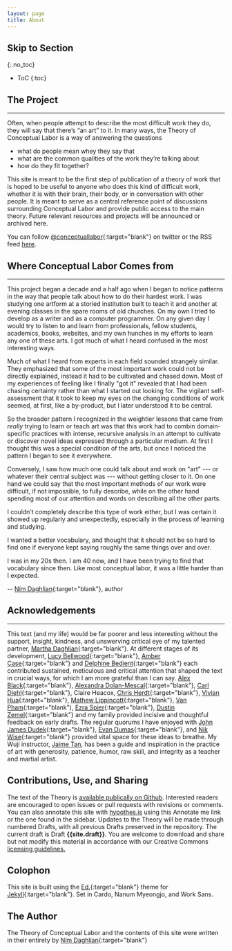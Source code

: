 ```yaml
---
layout: page
title: About
---
```


## Skip to Section
{:.no_toc}

* ToC
{:toc}


## The Project
---
Often, when people attempt to describe the most difficult work they do, they will say that there’s “an art” to it. In many ways, the Theory of Conceptual Labor is a way of answering the questions 

 * what do people mean whey they say that
 * what are the common qualities of the work they’re talking about
 * how do they fit together?

This site is meant to be the first step of publication of a theory of work that is hoped to be useful to anyone who does this kind of difficult work, whether it is with their brain, their body, or in conversation with other people. It is meant to serve as a central reference point of discussions surrounding Conceptual Labor and provide public access to the main theory. Future relevant resources and projects will be announced or archived here.

You can follow [@conceptuallabor](https://twitter.com/conceptuallabor){:target="blank"} on twitter or the RSS feed [here](/atom.xml).

## Where Conceptual Labor Comes from

---

This project began a decade and a half ago when I began to notice patterns in the way that people talk about how to do their hardest work. I was studying one artform at a storied institution built to teach it and another at evening classes in the spare rooms of old churches. On my own I tried to develop as a writer and as a computer programmer. On any given day I would try to listen to and learn from  professionals, fellow students, academics, books, websites, and my own hunches in my efforts to learn any one of these arts. I got much of what I heard confused in the most interesting ways.

Much of what I heard from experts in each field sounded strangely similar. They emphasized that some of the most important work could not be directly explained, instead it had to be cultivated and chased down. Most of my experiences of feeling like I finally "got it" revealed that I had been chasing certainty rather than what I started out looking for. The vigilant self-assessment that it took to keep my eyes on the changing conditions of work seemed, at first, like a by-product, but I later understood it to be central. 

So the broader pattern I recognized in the weightier lessons that came from *really* trying to learn or teach art was that this work had to combin domain-specific practices with intense, recursive analysis in an attempt to cultivate or discover novel ideas expressed through a particular medium. At first I thought this was a special condition of the arts, but once I noticed the pattern I began to see it everywhere. 

Conversely, I saw how much one could talk about and work on "art" --- or whatever their central subject was --- without getting closer to it. On one hand we could say that the most important methods of our work were difficult, if not impossible, to fully describe, while on the other hand spending most of our attention and words on describing all the other parts.
 
I couldn’t completely describe this type of work either, but I was certain it showed up regularly and unexpectedly, especially in the process of learning and studying. 

I wanted a better vocabulary, and thought that it should not be so hard to find one if everyone kept saying roughly the same things over and over.

I was in my 20s then. I am 40 now, and I have been trying to find that vocabulary since then. Like most conceptual labor, it was a little harder than I expected.

-- [Ním Daghlian](http://Daghlian.com){:target="blank"}, author

## Acknowledgements

--- 

This text (and my life) would be far poorer and less interesting without the support, insight, kindness, and unswerving critical eye of my talented partner, [Martha Daghlian](http://marthadaghlian.com){:target="blank"}. At different stages of its development, [Lucy Bellwood](https://lucybellwood.com){:target="blank"}, [Amber Case](http://caseorganic.com/){:target="blank"} and [Delphine Bedient](http://delphine.fail){:target="blank"} each contributed sustained, meticulous and critical attention that shaped the text in crucial ways, for which I am more grateful than I can say. [Alex Black](http://alexander.black){:target="blank"}, [Alexandra Dolan-Mescal](https://alexandradm.github.io/admart/){:target="blank"}, [Carl Diehl](https://www.electronicelsewhere.com){:target="blank"}, Claire Heacox, [Chris Herdt](https://osric.com/chris/){:target="blank"}, [Vivian Hua](http://vivianhua.com/){:target="blank"}, [Mathew Lippincott](https://www.headfullofair.com/){:target="blank"}, [Van Pham](http://arcada.xyz){:target="blank"), [Ezra Spier](https://ahhrrr.com/){:target="blank"}, [Dustin Zemel](https://www.dustinzemel.com/){:target="blank"} and my family provided incisive and thoughtful feedback on early drafts. The regular quorums I have enjoyed with [John James Dudek](http://funwithjohnjames.com/){:target="blank"}, [Evan Dumas](http://www.eedumas.com/){:target="blank"}, and [Nik Wise](http://nikolas.ws/){:target="blank"} provided vital space for these ideas to breathe. My Wuji instructor, [Jaime Tan](https://www.youtube.com/user/looooong/videos?view=0&sort=dd&shelf_id=0), has been a guide and inspiration in the practice of art with generosity, patience, humor, raw skill, and integrity as a teacher and martial artist.

## Contributions, Use, and Sharing

  <p>The text of the Theory is <a href="https://github.com/nimDaghlian/theory-of-conceptual-labor" target="_blank">available publically on Github</a>. Interested readers are encouraged to open issues or pull requests with revisions or comments. You can also annotate this site with <a href="https://hypothes.is/" target="_blank">hypothes.is</a> using this <span style='cursor:pointer;' onclick="javascript:var hypothesis = document.createElement('script'); hypothesis.setAttribute('src','https://hypothes.is/embed.js'); document.head.appendChild(hypothesis);"><a>Annotate me</a></span> link or the one found in the sidebar. Updates to the Theory will be made through numbered Drafts, with all previous Drafts preserved in the repository. The current draft is Draft <strong>{{site.draft}}</strong>. You are welcome to download and share but not modify this material in accordance with our Creative Commons <a href="{{ site.url }}/license-guidelines">licensing guidelines.</a></p>




##  Colophon

  This site is built using the [Ed.](https://elotroalex.github.io/ed/){:target="blank"} theme for [Jekyll](https://jekyllrb.com/){:target="blank"}. Set in Cardo, Nanum Myeongjo, and Work Sans.

## The Author

  The Theory of Conceptual Labor and the contents of this site were written in their entirety by [Ním Daghlian](http://Daghlian.com){:target="blank"}